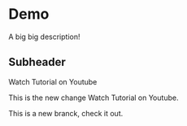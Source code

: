 # Demo

A big big description!

## Subheader

Watch Tutorial on Youtube

This is the new change
Watch Tutorial on Youtube.

This is a new branck, check it out.
